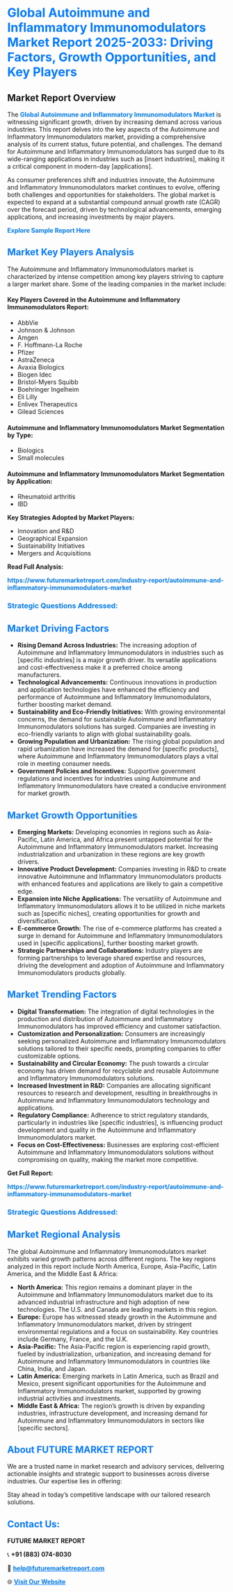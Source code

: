 <h1 style="color: #007BFF;">Global Autoimmune and Inflammatory Immunomodulators Market Report 2025-2033: Driving Factors, Growth Opportunities, and Key Players</h1>

<section id="overview">
<h2>Market Report Overview</h2>
<p>The <a href="https://www.futuremarketreport.com/industry-report/autoimmune-and-inflammatory-immunomodulators-market" style="color: #007BFF; text-decoration: none;"><strong>Global Autoimmune and Inflammatory Immunomodulators Market</strong></a> is witnessing significant growth, driven by increasing demand across various industries. This report delves into the key aspects of the Autoimmune and Inflammatory Immunomodulators market, providing a comprehensive analysis of its current status, future potential, and challenges. The demand for Autoimmune and Inflammatory Immunomodulators has surged due to its wide-ranging applications in industries such as [insert industries], making it a critical component in modern-day [applications].</p>
<p>As consumer preferences shift and industries innovate, the Autoimmune and Inflammatory Immunomodulators market continues to evolve, offering both challenges and opportunities for stakeholders. The global market is expected to expand at a substantial compound annual growth rate (CAGR) over the forecast period, driven by technological advancements, emerging applications, and increasing investments by major players.</p>
</section>

<section id="overview">
<p><a href="https://www.futuremarketreport.com/request-sample/reportId=54130" style="color: #007BFF; text-decoration: none;"><strong>Explore Sample Report Here</strong></a></p>
</section>

<section id="key-players">
<h2 style="color: #007BFF;">Market Key Players Analysis</h2>
<p>The Autoimmune and Inflammatory Immunomodulators market is characterized by intense competition among key players striving to capture a larger market share. Some of the leading companies in the market include:</p>
<h4>Key Players Covered in the Autoimmune and Inflammatory Immunomodulators Report:</h4>
<ul><li>AbbVie</li><li>Johnson &amp; Johnson</li><li>Amgen</li><li>F. Hoffmann-La Roche</li><li>Pfizer</li><li>AstraZeneca</li><li>Avaxia Biologics</li><li>Biogen Idec</li><li>Bristol-Myers Squibb</li><li>Boehringer Ingelheim</li><li>Eli Lilly</li><li>Enlivex Therapeutics</li><li>Gilead Sciences</li></ul>
<h4>Autoimmune and Inflammatory Immunomodulators Market Segmentation by Type:</h4>
<ul><li>Biologics</li><li>Small molecules</li></ul>

<h4>Autoimmune and Inflammatory Immunomodulators Market Segmentation by Application:</h4>
<ul><li>Rheumatoid arthritis</li><li>IBD</li></ul>
<p><strong>Key Strategies Adopted by Market Players:</strong></p>
<ul>
<li>Innovation and R&D</li>
<li>Geographical Expansion</li>
<li>Sustainability Initiatives</li>
<li>Mergers and Acquisitions</li>
</ul>
</section>

<section>
<p><strong>Read Full Analysis: </strong></p><a href="https://www.futuremarketreport.com/industry-report/autoimmune-and-inflammatory-immunomodulators-market" style="color: #007BFF; text-decoration: none;"><strong>https://www.futuremarketreport.com/industry-report/autoimmune-and-inflammatory-immunomodulators-market</strong></a>
<h3 style="color: #007BFF;">Strategic Questions Addressed:</h3>
</section>

<section id="driving-factors">
<h2 style="color: #007BFF;">Market Driving Factors</h2>
<ul>
<li><strong>Rising Demand Across Industries:</strong> The increasing adoption of Autoimmune and Inflammatory Immunomodulators in industries such as [specific industries] is a major growth driver. Its versatile applications and cost-effectiveness make it a preferred choice among manufacturers.</li>
<li><strong>Technological Advancements:</strong> Continuous innovations in production and application technologies have enhanced the efficiency and performance of Autoimmune and Inflammatory Immunomodulators, further boosting market demand.</li>
<li><strong>Sustainability and Eco-Friendly Initiatives:</strong> With growing environmental concerns, the demand for sustainable Autoimmune and Inflammatory Immunomodulators solutions has surged. Companies are investing in eco-friendly variants to align with global sustainability goals.</li>
<li><strong>Growing Population and Urbanization:</strong> The rising global population and rapid urbanization have increased the demand for [specific products], where Autoimmune and Inflammatory Immunomodulators plays a vital role in meeting consumer needs.</li>
<li><strong>Government Policies and Incentives:</strong> Supportive government regulations and incentives for industries using Autoimmune and Inflammatory Immunomodulators have created a conducive environment for market growth.</li>
</ul>
</section>

<section id="growth-opportunities">
<h2 style="color: #007BFF;">Market Growth Opportunities</h2>
<ul>
<li><strong>Emerging Markets:</strong> Developing economies in regions such as Asia-Pacific, Latin America, and Africa present untapped potential for the Autoimmune and Inflammatory Immunomodulators market. Increasing industrialization and urbanization in these regions are key growth drivers.</li>
<li><strong>Innovative Product Development:</strong> Companies investing in R&D to create innovative Autoimmune and Inflammatory Immunomodulators products with enhanced features and applications are likely to gain a competitive edge.</li>
<li><strong>Expansion into Niche Applications:</strong> The versatility of Autoimmune and Inflammatory Immunomodulators allows it to be utilized in niche markets such as [specific niches], creating opportunities for growth and diversification.</li>
<li><strong>E-commerce Growth:</strong> The rise of e-commerce platforms has created a surge in demand for Autoimmune and Inflammatory Immunomodulators used in [specific applications], further boosting market growth.</li>
<li><strong>Strategic Partnerships and Collaborations:</strong> Industry players are forming partnerships to leverage shared expertise and resources, driving the development and adoption of Autoimmune and Inflammatory Immunomodulators products globally.</li>
</ul>
</section>

<section id="trending-factors">
<h2 style="color: #007BFF;">Market Trending Factors</h2>
<ul>
<li><strong>Digital Transformation:</strong> The integration of digital technologies in the production and distribution of Autoimmune and Inflammatory Immunomodulators has improved efficiency and customer satisfaction.</li>
<li><strong>Customization and Personalization:</strong> Consumers are increasingly seeking personalized Autoimmune and Inflammatory Immunomodulators solutions tailored to their specific needs, prompting companies to offer customizable options.</li>
<li><strong>Sustainability and Circular Economy:</strong> The push towards a circular economy has driven demand for recyclable and reusable Autoimmune and Inflammatory Immunomodulators solutions.</li>
<li><strong>Increased Investment in R&D:</strong> Companies are allocating significant resources to research and development, resulting in breakthroughs in Autoimmune and Inflammatory Immunomodulators technology and applications.</li>
<li><strong>Regulatory Compliance:</strong> Adherence to strict regulatory standards, particularly in industries like [specific industries], is influencing product development and quality in the Autoimmune and Inflammatory Immunomodulators market.</li>
<li><strong>Focus on Cost-Effectiveness:</strong> Businesses are exploring cost-efficient Autoimmune and Inflammatory Immunomodulators solutions without compromising on quality, making the market more competitive.</li>
</ul>
</section>

<section>
<p><strong>Get Full Report: </strong></p><a href="https://www.futuremarketreport.com/industry-report/autoimmune-and-inflammatory-immunomodulators-market" style="color: #007BFF; text-decoration: none;"><strong>https://www.futuremarketreport.com/industry-report/autoimmune-and-inflammatory-immunomodulators-market</strong></a>
<h3 style="color: #007BFF;">Strategic Questions Addressed:</h3>
</section>


<section id="regional-analysis">
<h2 style="color: #007BFF;">Market Regional Analysis</h2>
<p>The global Autoimmune and Inflammatory Immunomodulators market exhibits varied growth patterns across different regions. The key regions analyzed in this report include North America, Europe, Asia-Pacific, Latin America, and the Middle East & Africa:</p>
<ul>
<li><strong>North America:</strong> This region remains a dominant player in the Autoimmune and Inflammatory Immunomodulators market due to its advanced industrial infrastructure and high adoption of new technologies. The U.S. and Canada are leading markets in this region.</li>
<li><strong>Europe:</strong> Europe has witnessed steady growth in the Autoimmune and Inflammatory Immunomodulators market, driven by stringent environmental regulations and a focus on sustainability. Key countries include Germany, France, and the U.K.</li>
<li><strong>Asia-Pacific:</strong> The Asia-Pacific region is experiencing rapid growth, fueled by industrialization, urbanization, and increasing demand for Autoimmune and Inflammatory Immunomodulators in countries like China, India, and Japan.</li>
<li><strong>Latin America:</strong> Emerging markets in Latin America, such as Brazil and Mexico, present significant opportunities for the Autoimmune and Inflammatory Immunomodulators market, supported by growing industrial activities and investments.</li>
<li><strong>Middle East & Africa:</strong> The region’s growth is driven by expanding industries, infrastructure development, and increasing demand for Autoimmune and Inflammatory Immunomodulators in sectors like [specific sectors].</li>
</ul>
</section>

<footer>
<h2 style="color: #007BFF;">About FUTURE MARKET REPORT</h2>
<p>We are a trusted name in market research and advisory services, delivering actionable insights and strategic support to businesses across diverse industries. Our expertise lies in offering:</p>

<p>Stay ahead in today’s competitive landscape with our tailored research solutions.</p>

<h2 style="color: #007BFF;">Contact Us:</h2>
<p><strong>FUTURE MARKET REPORT</strong></p>
<p>📞 <strong>+91 (883) 074-8030</strong></p>
<p>📧 <strong><a href="mailto:help@futuremarketreport.com" style="color: #007BFF;">help@futuremarketreport.com</a></strong></p>
<p>🌐 <strong><a href="https://www.futuremarketreport.com/" style="color: #007BFF;">Visit Our Website</a></strong></p>
</footer>